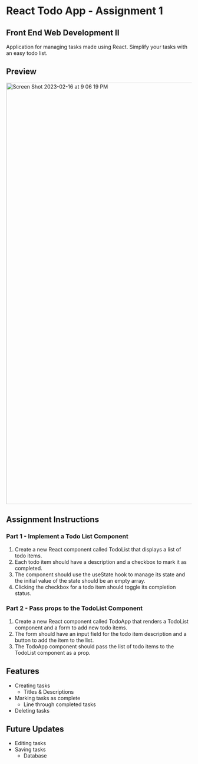# React Todo App - Assignment 1

## Front End Web Development II

Application for managing tasks made using React. Simplify your tasks with an easy todo list.

## Preview
<img width="1142" alt="Screen Shot 2023-02-16 at 9 06 19 PM" src="https://user-images.githubusercontent.com/48497255/219542186-777a5efb-f618-490b-a19c-917355d611b9.png">


## Assignment Instructions
### Part 1 - Implement a Todo List Component 
1. Create a new React component called TodoList that displays a list of todo items. 
2. Each todo item should have a description and a checkbox to mark it as completed.
3. The component should use the useState hook to manage its state and the initial value of the state should be an empty array.
4. Clicking the checkbox for a todo item should toggle its completion status.

### Part 2 - Pass props to the TodoList Component
1. Create a new React component called TodoApp that renders a TodoList component and a form to add new todo items.
2. The form should have an input field for the todo item description and a button to add the item to the list.
3. The TodoApp component should pass the list of todo items to the TodoList component as a prop.

## Features
- Creating tasks
  - Titles & Descriptions
- Marking tasks as complete
  - Line through completed tasks
- Deleting tasks

## Future Updates
- Editing tasks
- Saving tasks 
  - Database

